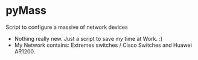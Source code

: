 # pyMass
Script to configure a massive of network devices

- Nothing really new. Just a script to save my time at Work. :)
- My Network contains: Extremes switches / Cisco Switches and Huawei AR1200.
